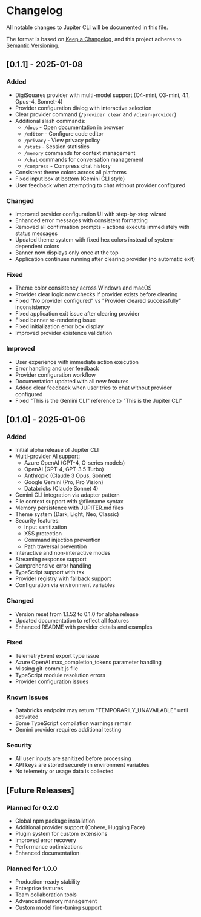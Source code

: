 # Changelog

All notable changes to Jupiter CLI will be documented in this file.

The format is based on [Keep a Changelog](https://keepachangelog.com/en/1.0.0/),
and this project adheres to [Semantic Versioning](https://semver.org/spec/v2.0.0.html).

## [0.1.1] - 2025-01-08

### Added
- DigiSquares provider with multi-model support (O4-mini, O3-mini, 4.1, Opus-4, Sonnet-4)
- Provider configuration dialog with interactive selection
- Clear provider command (`/provider clear` and `/clear-provider`)
- Additional slash commands:
  - `/docs` - Open documentation in browser
  - `/editor` - Configure code editor
  - `/privacy` - View privacy policy
  - `/stats` - Session statistics
  - `/memory` commands for context management
  - `/chat` commands for conversation management
  - `/compress` - Compress chat history
- Consistent theme colors across all platforms
- Fixed input box at bottom (Gemini CLI style)
- User feedback when attempting to chat without provider configured

### Changed
- Improved provider configuration UI with step-by-step wizard
- Enhanced error messages with consistent formatting
- Removed all confirmation prompts - actions execute immediately with status messages
- Updated theme system with fixed hex colors instead of system-dependent colors
- Banner now displays only once at the top
- Application continues running after clearing provider (no automatic exit)

### Fixed
- Theme color consistency across Windows and macOS
- Provider clear logic now checks if provider exists before clearing
- Fixed "No provider configured" vs "Provider cleared successfully" inconsistency
- Fixed application exit issue after clearing provider
- Fixed banner re-rendering issue
- Fixed initialization error box display
- Improved provider existence validation

### Improved
- User experience with immediate action execution
- Error handling and user feedback
- Provider configuration workflow
- Documentation updated with all new features
- Added clear feedback when user tries to chat without provider configured
- Fixed "This is the Gemini CLI" reference to "This is the Jupiter CLI"

## [0.1.0] - 2025-01-06

### Added
- Initial alpha release of Jupiter CLI
- Multi-provider AI support:
  - Azure OpenAI (GPT-4, O-series models)
  - OpenAI (GPT-4, GPT-3.5 Turbo)
  - Anthropic (Claude 3 Opus, Sonnet)
  - Google Gemini (Pro, Pro Vision)
  - Databricks (Claude Sonnet 4)
- Gemini CLI integration via adapter pattern
- File context support with @filename syntax
- Memory persistence with JUPITER.md files
- Theme system (Dark, Light, Neo, Classic)
- Security features:
  - Input sanitization
  - XSS protection
  - Command injection prevention
  - Path traversal prevention
- Interactive and non-interactive modes
- Streaming response support
- Comprehensive error handling
- TypeScript support with tsx
- Provider registry with fallback support
- Configuration via environment variables

### Changed
- Version reset from 1.1.52 to 0.1.0 for alpha release
- Updated documentation to reflect all features
- Enhanced README with provider details and examples

### Fixed
- TelemetryEvent export type issue
- Azure OpenAI max_completion_tokens parameter handling
- Missing git-commit.js file
- TypeScript module resolution errors
- Provider configuration issues

### Known Issues
- Databricks endpoint may return "TEMPORARILY_UNAVAILABLE" until activated
- Some TypeScript compilation warnings remain
- Gemini provider requires additional testing

### Security
- All user inputs are sanitized before processing
- API keys are stored securely in environment variables
- No telemetry or usage data is collected

## [Future Releases]

### Planned for 0.2.0
- Global npm package installation
- Additional provider support (Cohere, Hugging Face)
- Plugin system for custom extensions
- Improved error recovery
- Performance optimizations
- Enhanced documentation

### Planned for 1.0.0
- Production-ready stability
- Enterprise features
- Team collaboration tools
- Advanced memory management
- Custom model fine-tuning support
